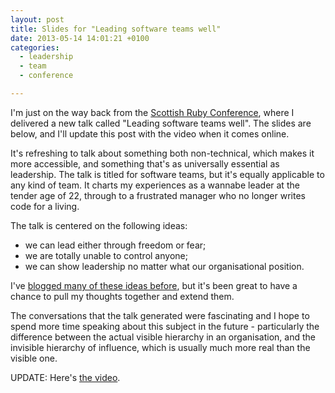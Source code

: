 ```yaml
---
layout: post
title: Slides for "Leading software teams well"
date: 2013-05-14 14:01:21 +0100
categories:
  - leadership
  - team
  - conference

---
```


I'm just on the way back from the [Scottish Ruby Conference](http://scottishrubyconference.com), where I delivered a new talk called "Leading software teams well". The slides are below, and I'll update this post with the video when it comes online.

It's refreshing to talk about something both non-technical, which makes it more accessible, and something that's as universally essential as leadership. The talk is titled for software teams, but it's equally applicable to any kind of team. It charts my experiences as a wannabe leader at the tender age of 22, through to a frustrated manager who no longer writes code for a living.

The talk is centered on the following ideas:

* we can lead either through freedom or fear;
* we are totally unable to control anyone;
* we can show leadership no matter what our organisational position.

I've [blogged many of these ideas before](http://chrismdp.com/tag/team), but it's been great to have a chance to pull my thoughts together and extend them.

The conversations that the talk generated were fascinating and I hope to spend more time speaking about this subject in the future - particularly the difference between the actual visible hierarchy in an organisation, and the invisible hierarchy of influence, which is usually much more real than the visible one.

<script async='async' class="speakerdeck-embed" data-id="3e2a44c09e1501308e951a9333edbc11" data-ratio="1.74446337308348" src="//speakerdeck.com/assets/embed.js"></script>

UPDATE: Here's [the video](http://vimeo.com/66884238).
